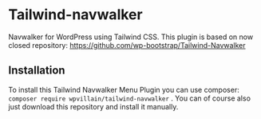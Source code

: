 # Tailwind-navwalker

Navwalker for WordPress using Tailwind CSS. This plugin is based on now closed repository: https://github.com/wp-bootstrap/Tailwind-Navwalker 

## Installation

To install this Tailwind Navwalker Menu Plugin you can use composer: `composer require wpvillain/tailwind-navwalker` . You can of course also just download this repository and install it manually.